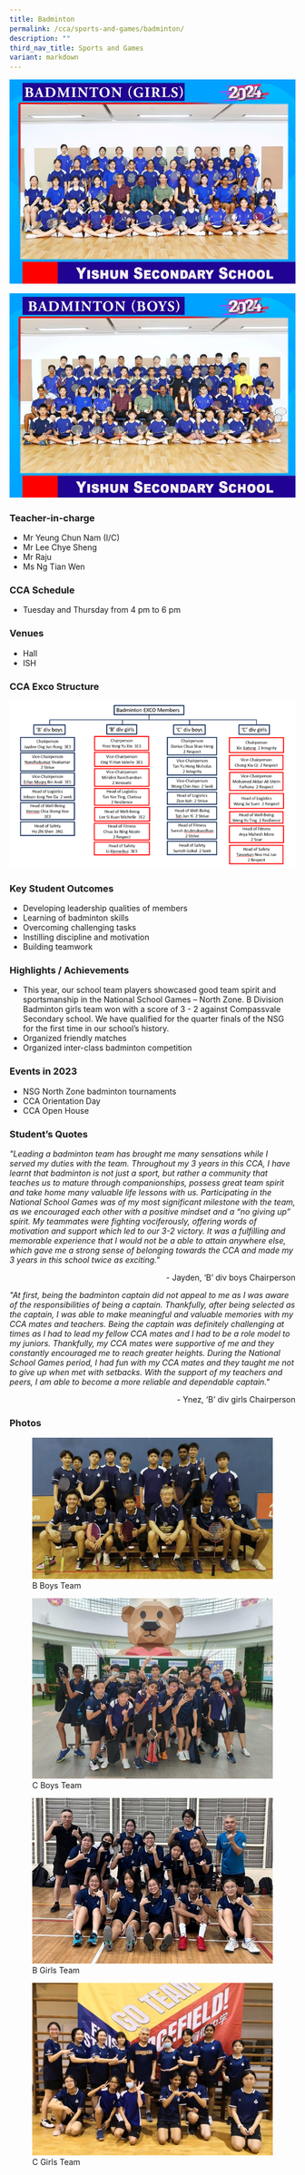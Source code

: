 ```yaml
---
title: Badminton
permalink: /cca/sports-and-games/badminton/
description: ""
third_nav_title: Sports and Games
variant: markdown
---
```

![](/images/StudDevelopment/CCAs/SportsGames/Badminton/Badminton__Girls__24.jpg)

![](/images/StudDevelopment/CCAs/SportsGames/Badminton/Badminton__Boys__24.jpg)

### Teacher-in-charge
* Mr Yeung Chun Nam (I/C)
* Mr Lee Chye Sheng
* Mr Raju
* Ms Ng Tian Wen 


### CCA Schedule
* Tuesday and Thursday from 4 pm to 6 pm

### Venues
* Hall
* ISH

### CCA Exco Structure

![](/images/StudDevelopment/CCAs/SportsGames/Badminton/2023/exco2023.png)

### Key Student Outcomes

* Developing leadership qualities of members
* Learning of badminton skills
* Overcoming challenging tasks 
* Instilling discipline and motivation 
* Building teamwork  


### Highlights / Achievements

* This year, our school team players showcased good team spirit and sportsmanship in the National School Games – North Zone. B Division Badminton girls team won with a score of 3 - 2 against Compassvale Secondary school. We have qualified for the quarter finals of the NSG for the first time in our school’s history.             
* Organized friendly matches
* Organized inter-class badminton competition   


### Events in 2023

* NSG North Zone badminton tournaments
* CCA Orientation Day   
* CCA Open House              


### Student’s Quotes

*"Leading a badminton team has brought me many sensations while I served my duties with the team. Throughout my 3 years in this CCA, I have learnt that badminton is not just a sport, but rather a community that teaches us to mature through companionships, possess great team spirit and take home many valuable life lessons with us. Participating in the National School Games was of my most significant milestone with the team, as we encouraged each other with a positive mindset and a “no giving up” spirit. My teammates were fighting vociferously, offering words of motivation and support which led to our 3-2 victory. It was a fulfilling and memorable experience that I would not be a able to attain anywhere else, which gave me a strong sense of belonging towards the CCA and made my 3 years in this school twice as exciting."*

<div style="text-align:right">- Jayden, ‘B’ div boys Chairperson</div>

*"At first, being the badminton captain did not appeal to me as I was aware of the responsibilities of being a captain. Thankfully, after being selected as the captain, I was able to make meaningful and valuable memories with my CCA mates and teachers. Being the captain was definitely challenging at times as I had to lead my fellow CCA mates and I had to be a role model to my juniors. Thankfully, my CCA mates were supportive of me and they constantly encouraged me to reach greater heights. During the National School Games period, I had fun with my CCA mates and they taught me not to give up when met with setbacks. With the support of my teachers and peers, I am able to become a more reliable and dependable captain."*

<div style="text-align:right">- Ynez, ‘B’ div girls Chairperson</div>

### Photos

<figure><img src="/images/StudDevelopment/CCAs/SportsGames/Badminton/2023/b_boys_team_1.jpg"><figcaption>B Boys Team</figcaption></figure>

<figure><img src="/images/StudDevelopment/CCAs/SportsGames/Badminton/2023/c_boys_team.jpeg"><figcaption>C Boys Team</figcaption></figure>

<figure><img src="/images/StudDevelopment/CCAs/SportsGames/Badminton/2023/b_girls_team.jpeg"><figcaption>B Girls Team</figcaption></figure>

<figure><img src="/images/StudDevelopment/CCAs/SportsGames/Badminton/2023/c_girls_team.jpeg"><figcaption>C Girls Team</figcaption></figure>